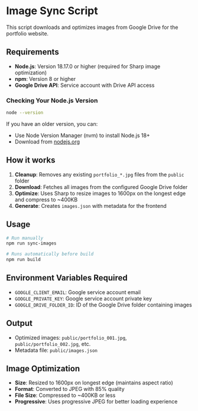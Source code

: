 # Image Sync Script

This script downloads and optimizes images from Google Drive for the portfolio website.

## Requirements

- **Node.js**: Version 18.17.0 or higher (required for Sharp image optimization)
- **npm**: Version 8 or higher
- **Google Drive API**: Service account with Drive API access

### Checking Your Node.js Version

```bash
node --version
```

If you have an older version, you can:

- Use Node Version Manager (nvm) to install Node.js 18+
- Download from [nodejs.org](https://nodejs.org/)

## How it works

1. **Cleanup**: Removes any existing `portfolio_*.jpg` files from the `public` folder
2. **Download**: Fetches all images from the configured Google Drive folder
3. **Optimize**: Uses Sharp to resize images to 1600px on the longest edge and compress to ~400KB
4. **Generate**: Creates `images.json` with metadata for the frontend

## Usage

```bash
# Run manually
npm run sync-images

# Runs automatically before build
npm run build
```

## Environment Variables Required

- `GOOGLE_CLIENT_EMAIL`: Google service account email
- `GOOGLE_PRIVATE_KEY`: Google service account private key
- `GOOGLE_DRIVE_FOLDER_ID`: ID of the Google Drive folder containing images

## Output

- Optimized images: `public/portfolio_001.jpg`, `public/portfolio_002.jpg`, etc.
- Metadata file: `public/images.json`

## Image Optimization

- **Size**: Resized to 1600px on longest edge (maintains aspect ratio)
- **Format**: Converted to JPEG with 85% quality
- **File Size**: Compressed to ~400KB or less
- **Progressive**: Uses progressive JPEG for better loading experience
